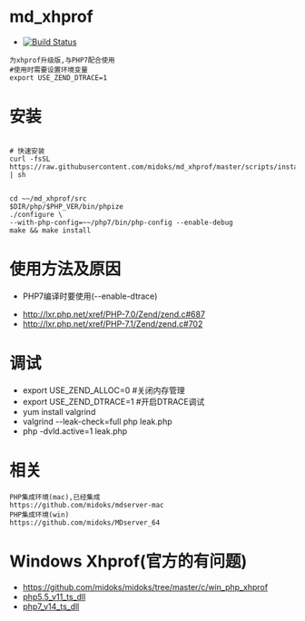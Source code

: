 # md_xhprof

- [![Build Status](https://travis-ci.org/midoks/md_xhprof.svg?branch=master)](https://travis-ci.org/midoks/md_xhprof)

```
为xhprof升级版,与PHP7配合使用
#使用时需要设置环境变量
export USE_ZEND_DTRACE=1
```
# 安装
```

# 快速安装
curl -fsSL  https://raw.githubusercontent.com/midoks/md_xhprof/master/scripts/install.sh | sh


cd ~~/md_xhprof/src
$DIR/php/$PHP_VER/bin/phpize
./configure \
--with-php-config=~~/php7/bin/php-config --enable-debug
make && make install 

```

# 使用方法及原因

- PHP7编译时要使用(--enable-dtrace)
 * http://lxr.php.net/xref/PHP-7.0/Zend/zend.c#687
 * http://lxr.php.net/xref/PHP-7.1/Zend/zend.c#702

# 调试

- export USE_ZEND_ALLOC=0 	#关闭内存管理
- export USE_ZEND_DTRACE=1 	#开启DTRACE调试
- yum install valgrind
- valgrind --leak-check=full php leak.php
- php -dvld.active=1 leak.php 

# 相关
```
PHP集成环境(mac),已经集成
https://github.com/midoks/mdserver-mac
PHP集成环境(win)
https://github.com/midoks/MDserver_64
```

# Windows Xhprof(官方的有问题)
- https://github.com/midoks/midoks/tree/master/c/win_php_xhprof
- [php5.5_v11_ts_dll](https://github.com/midoks/midoks/tree/master/c/win_php_xhprof/xhprof5.5/dll)
- [php7_v14_ts_dll](https://github.com/midoks/midoks/tree/master/c/win_php_xhprof/md_xhprof7/dll)


